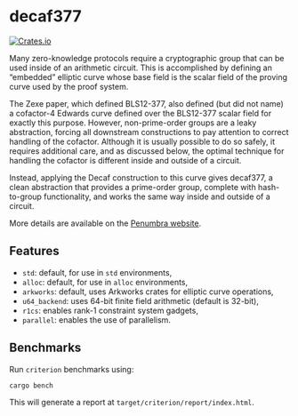 # decaf377

[![Crates.io][crates-badge]][crates-url]

[crates-badge]: https://img.shields.io/crates/v/decaf377.svg
[crates-url]: https://crates.io/crates/decaf377

Many zero-knowledge protocols require a cryptographic group that can be used
inside of an arithmetic circuit. This is accomplished by defining an “embedded”
elliptic curve whose base field is the scalar field of the proving curve used
by the proof system.

The Zexe paper, which defined BLS12-377, also defined (but did not name) a
cofactor-4 Edwards curve defined over the BLS12-377 scalar field for exactly
this purpose. However, non-prime-order groups are a leaky abstraction, forcing
all downstream constructions to pay attention to correct handling of the
cofactor. Although it is usually possible to do so safely, it requires
additional care, and as discussed below, the optimal technique for handling the
cofactor is different inside and outside of a circuit.

Instead, applying the Decaf construction to this curve gives decaf377, a clean
abstraction that provides a prime-order group, complete with hash-to-group
functionality, and works the same way inside and outside of a circuit.

More details are available on the [Penumbra
website](https://protocol.penumbra.zone/main/crypto/decaf377.html).

## Features

* `std`: default, for use in `std` environments,
* `alloc`: default, for use in `alloc` environments,
* `arkworks`: default, uses Arkworks crates for elliptic curve operations,
* `u64_backend`: uses 64-bit finite field arithmetic (default is 32-bit),
* `r1cs`: enables rank-1 constraint system gadgets,
* `parallel`: enables the use of parallelism.

## Benchmarks

Run `criterion` benchmarks using:

```
cargo bench
```

This will generate a report at `target/criterion/report/index.html`.
